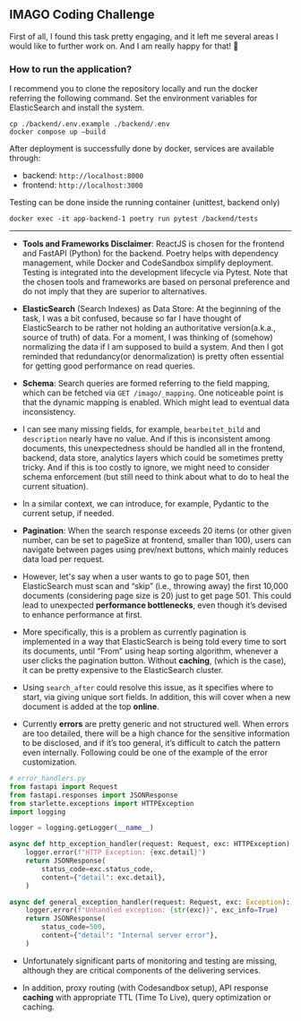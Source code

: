 ## IMAGO Coding Challenge

First of all, I found this task pretty engaging, and it left me several areas I would like to further work on. And I am really happy for that! 🤗 

### How to run the application?

I recommend you to clone the repository locally and run the docker referring the following command.
Set the environment variables for ElasticSearch and install the system.


```shell
cp ./backend/.env.example ./backend/.env
docker compose up –build
```

After deployment is successfully done by docker, services are available through:

- backend: `http://localhost:8000`
- frontend: `http://localhost:3000`

Testing can be done inside the running container (unittest, backend only)

```shell
docker exec -it app-backend-1 poetry run pytest /backend/tests
```
---



- **Tools and Frameworks Disclaimer**: ReactJS is chosen for the frontend and FastAPI (Python) for the backend. Poetry helps with dependency management, while Docker and CodeSandbox simplify deployment. Testing is integrated into the development lifecycle via Pytest. Note that the chosen tools and frameworks are based on personal preference and do not imply that they are superior to alternatives.

- **ElasticSearch** (Search Indexes) as Data Store: At the beginning of the task, I was a bit confused, because so far I have thought of ElasticSearch to be rather not holding an authoritative version(a.k.a., source of truth) of data. For a moment, I was thinking of (somehow) normalizing the data if I am supposed to build a system. And then I got reminded that redundancy(or denormalization) is pretty often essential for getting good performance on read queries.

- **Schema**: Search queries are formed referring to the field mapping, which can be fetched via `GET /imago/_mapping`. One noticeable point is that the dynamic mapping is enabled. Which might lead to eventual data inconsistency.

- I can see many missing fields, for example, `bearbeitet_bild` and `description` nearly have no value. And if this is inconsistent among documents, this unexpectedness should be handled all in the frontend, backend, data store, analytics layers which could be sometimes pretty tricky. And if this is too costly to ignore, we might need to consider schema enforcement (but still need to think about what to do to heal the current situation).

- In a similar context, we can introduce, for example, Pydantic to the current setup, if needed.

- **Pagination**: When the search response exceeds 20 items (or other given number, can be set to pageSize at frontend, smaller than 100), users can navigate between pages using prev/next buttons, which mainly reduces data load per request.

- However, let's say when a user wants to go to page 501, then ElasticSearch must scan and “skip” (i.e., throwing away) the first 10,000 documents (considering page size is 20) just to get page 501. This could lead to unexpected **performance bottlenecks**, even though it’s devised to enhance performance at first.

- More specifically, this is a problem as currently pagination is implemented in a way that ElasticSearch is being told every time to sort its documents, until “From” using heap sorting algorithm, whenever a user clicks the pagination button. Without **caching**, (which is the case), it can be pretty expensive to the ElasticSearch cluster.

- Using `search_after` could resolve this issue, as it specifies where to start, via giving unique sort fields. In addition, this will cover when a new document is added at the top **online**.

- Currently **errors** are pretty generic and not structured well. When errors are too detailed, there will be a high chance for the sensitive information to be disclosed, and if it’s too general, it’s difficult to catch the pattern even internally. Following could be one of the example of the error customization.

```python
# error_handlers.py
from fastapi import Request
from fastapi.responses import JSONResponse
from starlette.exceptions import HTTPException
import logging

logger = logging.getLogger(__name__)

async def http_exception_handler(request: Request, exc: HTTPException):
    logger.error(f"HTTP Exception: {exc.detail}")
    return JSONResponse(
        status_code=exc.status_code,
        content={"detail": exc.detail},
    )

async def general_exception_handler(request: Request, exc: Exception):
    logger.error(f"Unhandled exception: {str(exc)}", exc_info=True)
    return JSONResponse(
        status_code=500,
        content={"detail": "Internal server error"},
    )

```

- Unfortunately significant parts of monitoring and testing are missing, although they are critical components of the delivering services.

- In addition, proxy routing (with Codesandbox setup), API response **caching** with appropriate TTL (Time To Live), query optimization or caching.
